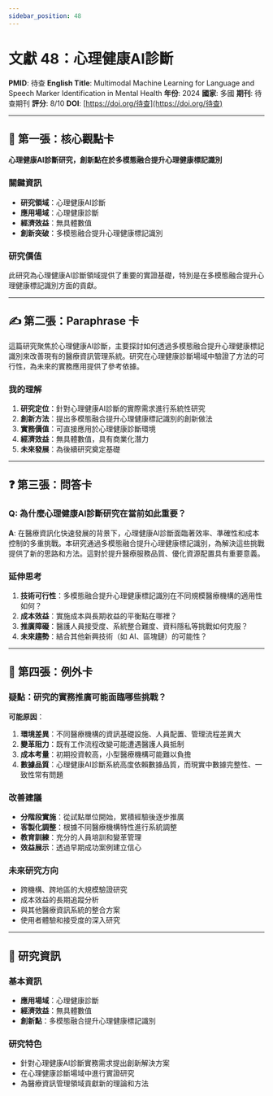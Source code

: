```yaml
---
sidebar_position: 48
---
```


# 文獻 48：心理健康AI診斷

**PMID**: 待查
**English Title**: Multimodal Machine Learning for Language and Speech Marker Identification in Mental Health
**年份**: 2024
**國家**: 多國
**期刊**: 待查期刊
**評分**: 8/10
**DOI**: [https://doi.org/待查](https://doi.org/待查)

---

## 📌 第一張：核心觀點卡

**心理健康AI診斷研究，創新點在於多模態融合提升心理健康標記識別**

### 關鍵資訊
- **研究領域**：心理健康AI診斷
- **應用場域**：心理健康診斷
- **經濟效益**：無具體數值
- **創新突破**：多模態融合提升心理健康標記識別

### 研究價值
此研究為心理健康AI診斷領域提供了重要的實證基礎，特別是在多模態融合提升心理健康標記識別方面的貢獻。

---

## ✍️ 第二張：Paraphrase 卡

這篇研究聚焦於心理健康AI診斷，主要探討如何透過多模態融合提升心理健康標記識別來改善現有的醫療資訊管理系統。研究在心理健康診斷場域中驗證了方法的可行性，為未來的實務應用提供了參考依據。

### 我的理解
1. **研究定位**：針對心理健康AI診斷的實際需求進行系統性研究
2. **創新方法**：提出多模態融合提升心理健康標記識別的創新做法
3. **實務價值**：可直接應用於心理健康診斷環境
4. **經濟效益**：無具體數值，具有商業化潛力
5. **未來發展**：為後續研究奠定基礎

---

## ❓ 第三張：問答卡

### Q: 為什麼心理健康AI診斷研究在當前如此重要？

**A**: 在醫療資訊化快速發展的背景下，心理健康AI診斷面臨著效率、準確性和成本控制的多重挑戰。本研究通過多模態融合提升心理健康標記識別，為解決這些挑戰提供了新的思路和方法。這對於提升醫療服務品質、優化資源配置具有重要意義。

### 延伸思考
1. **技術可行性**：多模態融合提升心理健康標記識別在不同規模醫療機構的適用性如何？
2. **成本效益**：實施成本與長期收益的平衡點在哪裡？
3. **推廣障礙**：醫護人員接受度、系統整合難度、資料隱私等挑戰如何克服？
4. **未來趨勢**：結合其他新興技術（如 AI、區塊鏈）的可能性？

---

## 🤔 第四張：例外卡

### 疑點：研究的實務推廣可能面臨哪些挑戰？

**可能原因**：
1. **環境差異**：不同醫療機構的資訊基礎設施、人員配置、管理流程差異大
2. **變革阻力**：既有工作流程改變可能遭遇醫護人員抵制
3. **成本考量**：初期投資較高，小型醫療機構可能難以負擔
4. **數據品質**：心理健康AI診斷系統高度依賴數據品質，而現實中數據完整性、一致性常有問題

### 改善建議
- **分階段實施**：從試點單位開始，累積經驗後逐步推廣
- **客製化調整**：根據不同醫療機構特性進行系統調整
- **教育訓練**：充分的人員培訓和變革管理
- **效益展示**：透過早期成功案例建立信心

### 未來研究方向
- 跨機構、跨地區的大規模驗證研究
- 成本效益的長期追蹤分析
- 與其他醫療資訊系統的整合方案
- 使用者體驗和接受度的深入研究

---

## 📄 研究資訊

### 基本資訊
- **應用場域**：心理健康診斷
- **經濟效益**：無具體數值
- **創新點**：多模態融合提升心理健康標記識別

### 研究特色
- 針對心理健康AI診斷實務需求提出創新解決方案
- 在心理健康診斷場域中進行實證研究
- 為醫療資訊管理領域貢獻新的理論和方法
